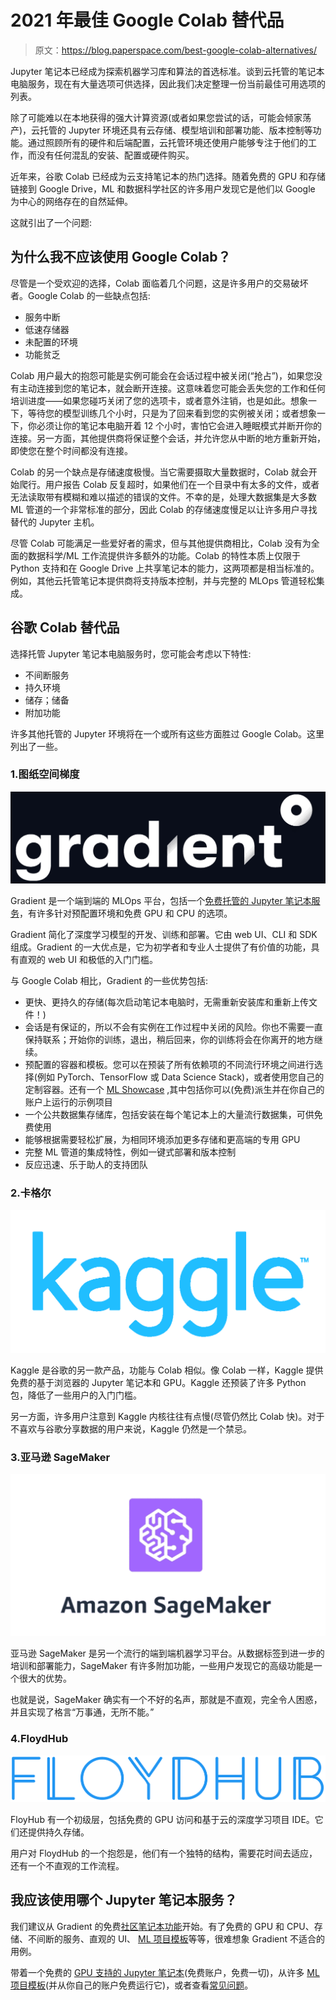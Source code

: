 # 2021 年最佳 Google Colab 替代品

> 原文：<https://blog.paperspace.com/best-google-colab-alternatives/>

Jupyter 笔记本已经成为探索机器学习库和算法的首选标准。谈到云托管的笔记本电脑服务，现在有大量选项可供选择，因此我们决定整理一份当前最佳可用选项的列表。

除了可能难以在本地获得的强大计算资源(或者如果您尝试的话，可能会倾家荡产)，云托管的 Jupyter 环境还具有云存储、模型培训和部署功能、版本控制等功能。通过照顾所有的硬件和后端配置，云托管环境还使用户能够专注于他们的工作，而没有任何混乱的安装、配置或硬件购买。

近年来，谷歌 Colab 已经成为云支持笔记本的热门选择。随着免费的 GPU 和存储链接到 Google Drive，ML 和数据科学社区的许多用户发现它是他们以 Google 为中心的网络存在的自然延伸。

这就引出了一个问题:

## 为什么我不应该使用 Google Colab？

尽管是一个受欢迎的选择，Colab 面临着几个问题，这是许多用户的交易破坏者。Google Colab 的一些缺点包括:

*   服务中断
*   低速存储器
*   未配置的环境
*   功能贫乏

Colab 用户最大的抱怨可能是实例可能会在会话过程中被关闭(“抢占”)，如果您没有主动连接到您的笔记本，就会断开连接。这意味着您可能会丢失您的工作和任何培训进度——如果您碰巧关闭了您的选项卡，或者意外注销，也是如此。想象一下，等待您的模型训练几个小时，只是为了回来看到您的实例被关闭；或者想象一下，你必须让你的笔记本电脑开着 12 个小时，害怕它会进入睡眠模式并断开你的连接。另一方面，其他提供商将保证整个会话，并允许您从中断的地方重新开始，即使您在整个时间都没有连接。

Colab 的另一个缺点是存储速度极慢。当它需要摄取大量数据时，Colab 就会开始爬行。用户报告 Colab 反复超时，如果他们在一个目录中有太多的文件，或者无法读取带有模糊和难以描述的错误的文件。不幸的是，处理大数据集是大多数 ML 管道的一个非常标准的部分，因此 Colab 的存储速度慢足以让许多用户寻找替代的 Jupyter 主机。

尽管 Colab 可能满足一些爱好者的需求，但与其他提供商相比，Colab 没有为全面的数据科学/ML 工作流提供许多额外的功能。Colab 的特性本质上仅限于 Python 支持和在 Google Drive 上共享笔记本的能力，这两项都是相当标准的。例如，其他云托管笔记本提供商将支持版本控制，并与完整的 MLOps 管道轻松集成。

## 谷歌 Colab 替代品

选择托管 Jupyter 笔记本电脑服务时，您可能会考虑以下特性:

*   不间断服务
*   持久环境
*   储存；储备
*   附加功能

许多其他托管的 Jupyter 环境将在一个或所有这些方面胜过 Google Colab。这里列出了一些。

### 1.图纸空间梯度

![](img/a2f6588481f88a118ded61d97679ebd0.png)

Gradient 是一个端到端的 MLOps 平台，包括一个[免费托管的 Jupyter 笔记本服务](https://gradient.paperspace.com/free-gpu)，有许多针对预配置环境和免费 GPU 和 CPU 的选项。

Gradient 简化了深度学习模型的开发、训练和部署。它由 web UI、CLI 和 SDK 组成。Gradient 的一大优点是，它为初学者和专业人士提供了有价值的功能，具有直观的 web UI 和极低的入门门槛。

与 Google Colab 相比，Gradient 的一些优势包括:

*   更快、更持久的存储(每次启动笔记本电脑时，无需重新安装库和重新上传文件！)
*   会话是有保证的，所以不会有实例在工作过程中关闭的风险。你也不需要一直保持联系；开始你的训练，退出，稍后回来，你的训练将会在你离开的地方继续。
*   预配置的容器和模板。您可以在预装了所有依赖项的不同流行环境之间进行选择(例如 PyTorch、TensorFlow 或 Data Science Stack)，或者使用您自己的定制容器。还有一个 [ML Showcase](http://ml-showcase.paperspace.com/) ,其中包括你可以(免费)派生并在你自己的账户上运行的示例项目
*   一个公共数据集存储库，包括安装在每个笔记本上的大量流行数据集，可供免费使用
*   能够根据需要轻松扩展，为相同环境添加更多存储和更高端的专用 GPU
*   完整 ML 管道的集成特性，例如一键式部署和版本控制
*   反应迅速、乐于助人的支持团队

### 2.卡格尔

![](img/f966523d3cf11fe642443a9bbc140e9f.png)

Kaggle 是谷歌的另一款产品，功能与 Colab 相似。像 Colab 一样，Kaggle 提供免费的基于浏览器的 Jupyter 笔记本和 GPU。Kaggle 还预装了许多 Python 包，降低了一些用户的入门门槛。

另一方面，许多用户注意到 Kaggle 内核往往有点慢(尽管仍然比 Colab 快)。对于不喜欢与谷歌分享数据的用户来说，Kaggle 仍然是一个禁忌。

### 3.亚马逊 SageMaker

![](img/4d686f8cdda42b024524b190fc881542.png)

亚马逊 SageMaker 是另一个流行的端到端机器学习平台。从数据标签到进一步的培训和部署能力，SageMaker 有许多附加功能，一些用户发现它的高级功能是一个很大的优势。

也就是说，SageMaker 确实有一个不好的名声，那就是不直观，完全令人困惑，并且实现了格言“万事通，无所不能。”

### 4.FloydHub

![](img/9ada48f510686d469c680d4a1e56cc14.png)

FloyHub 有一个初级层，包括免费的 GPU 访问和基于云的深度学习项目 IDE。它们还提供持久存储。

用户对 FloydHub 的一个抱怨是，他们有一个独特的结构，需要花时间去适应，还有一个不直观的工作流程。

## 我应该使用哪个 Jupyter 笔记本服务？

我们建议从 Gradient 的免费[社区笔记本功能](https://gradient.paperspace.com/free-gpu)开始。有了免费的 GPU 和 CPU、存储、不间断的服务、直观的 UI、 [ML 项目模板](https://gradient.paperspace.com/free-gpu)等等，很难想象 Gradient 不适合的用例。

带着一个免费的 [GPU 支持的 Jupyter 笔记本](https://gradient.paperspace.com/free-gpu)(免费账户，免费一切)，从许多 [ML 项目模板](http://ml-showcase.paperspace.com/)(并从你自己的账户免费运行它)，或者查看[常见问题](https://ml-showcase.paperspace.com/guide)。